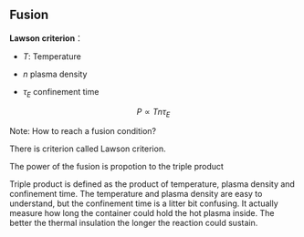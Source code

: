 ## Fusion

<!-- <img src="https://s2.loli.net/2023/04/20/mbiX5P4rzdR2qSg.jpg" alt="img" style="zoom:50%;" /> -->

**Lawson criterion**： 

- $T$: Temperature

- $n$ plasma density

- $\tau_E$  confinement time

$$
P\propto Tn\tau_E
$$

Note:
How to reach a fusion condition?

There is criterion called Lawson criterion.

The power of the fusion is propotion to the triple product

Triple product is defined as the product of temperature, plasma density and confinement time. The temperature and plasma density are easy to understand, but the confinement time is a litter bit confusing. It actually measure how long the container could hold the  hot plasma inside. The better the thermal insulation the longer the reaction could sustain.
